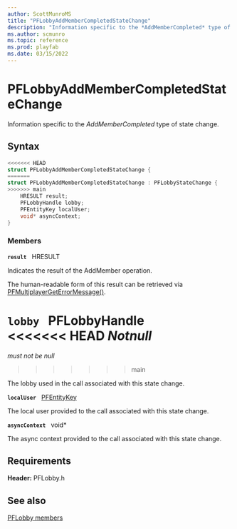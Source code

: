 ```yaml
---
author: ScottMunroMS
title: "PFLobbyAddMemberCompletedStateChange"
description: "Information specific to the *AddMemberCompleted* type of state change."
ms.author: scmunro
ms.topic: reference
ms.prod: playfab
ms.date: 03/15/2022
---
```


# PFLobbyAddMemberCompletedStateChange  

Information specific to the *AddMemberCompleted* type of state change.  

## Syntax  
  
```cpp
<<<<<<< HEAD
struct PFLobbyAddMemberCompletedStateChange {  
=======
struct PFLobbyAddMemberCompletedStateChange : PFLobbyStateChange {  
>>>>>>> main
    HRESULT result;  
    PFLobbyHandle lobby;  
    PFEntityKey localUser;  
    void* asyncContext;  
}  
```
  
### Members  
  
**`result`** &nbsp; HRESULT  
  
Indicates the result of the AddMember operation.
  
The human-readable form of this result can be retrieved via [PFMultiplayerGetErrorMessage()](../../pfmultiplayer/functions/pfmultiplayergeterrormessage.md).
  
**`lobby`** &nbsp; PFLobbyHandle  
<<<<<<< HEAD
*_Notnull_*  
=======
*must not be null*  
>>>>>>> main
  
The lobby used in the call associated with this state change.
  
**`localUser`** &nbsp; [PFEntityKey](../../pfmultiplayer/pfentitykey_clientsdk.md)  
  
The local user provided to the call associated with this state change.
  
**`asyncContext`** &nbsp; void*  
  
The async context provided to the call associated with this state change.
  
  
## Requirements  
  
**Header:** PFLobby.h
  
## See also  
[PFLobby members](../pflobby_members.md)  

  
  
